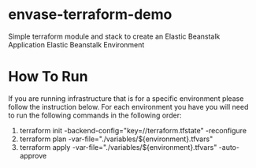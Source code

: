 # envase-terraform-demo

Simple terraform module and stack to create an 
Elastic Beanstalk Application
Elastic Beanstalk Environment


# How To Run
If you are running infrastructure that is for a specific environment please follow the instruction below.
For each environment you have you will need to run the following commands in the following order:

1. terraform init -backend-config="key=<application-name>/<environment>/terraform.tfstate" -reconfigure
2. terraform plan -var-file="./variables/${environment}.tfvars"
3. terraform apply -var-file="./variables/${environment}.tfvars" -auto-approve


